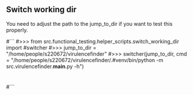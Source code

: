
## Switch working dir

You need to adjust the path to the jump_to_dir if you want to test this properly.


#```
#>>> from src.functional_testing.helper_scripts.switch_working_dir import #switcher
#>>> jump_to_dir = "/home/people/s220672/virulencefinder"
#>>> switcher(jump_to_dir, cmd = "/home/people/s220672/virulencefinder/.#venv/bin/python -m src.virulencefinder.__main__.py -h")
#
#```